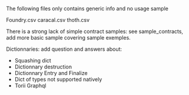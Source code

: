 

The following files only contains generic info and no usage sample

Foundry.csv
caracal.csv
thoth.csv

There is a strong lack of simple contract samples:
see sample_contracts, add more basic sample covering sample exemples.

Dictionnaries:
add question and answers about:
- Squashing dict
- Dictionnary destruction
- Dictionnary Entry and Finalize
- Dict of types not supported natively
- Torii Graphql